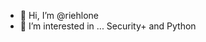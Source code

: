 - 👋 Hi, I’m @riehlone
- 👀 I’m interested in ... Security+ and Python

<!---
riehlone/riehlone is a ✨ special ✨ repository because its `README.md` (this file) appears on your GitHub profile.
You can click the Preview link to take a look at your changes.
--->

